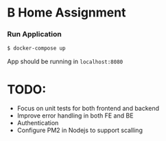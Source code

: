 # B Home Assignment

 ### Run Application
 ```bash
 $ docker-compose up
 ```

 App should be running in `localhost:8080`

# TODO: 
- Focus on unit tests for both frontend and backend
- Improve error handling in both FE and BE
- Authentication
- Configure PM2 in Nodejs to support scalling
